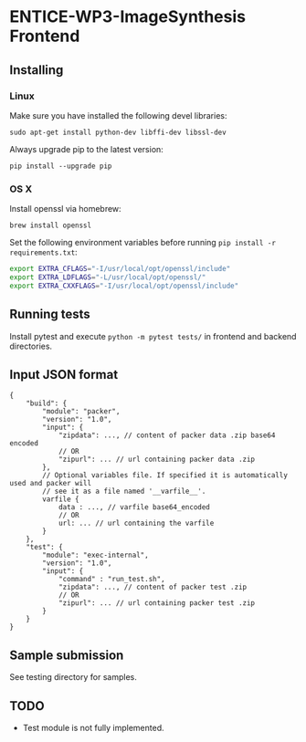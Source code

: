 ENTICE-WP3-ImageSynthesis Frontend
==================================

Installing
----------

### Linux ###

Make sure you have installed the following devel libraries:
```
sudo apt-get install python-dev libffi-dev libssl-dev
```

Always upgrade pip to the latest version:
```
pip install --upgrade pip
```

### OS X ###

Install openssl via homebrew:

```
brew install openssl
```

Set the following environment variables before running `pip install -r requirements.txt`:

```bash
export EXTRA_CFLAGS="-I/usr/local/opt/openssl/include"
export EXTRA_LDFLAGS="-L/usr/local/opt/openssl/"
export EXTRA_CXXFLAGS="-I/usr/local/opt/openssl/include"
```

Running tests
-------------

Install pytest and execute `python -m pytest tests/` in frontend and backend directories.


Input JSON format
-----------------

```
{
    "build": {
        "module": "packer",
        "version": "1.0",
        "input": {
            "zipdata": ..., // content of packer data .zip base64 encoded
            // OR
            "zipurl": ... // url containing packer data .zip
        },
        // Optional variables file. If specified it is automatically used and packer will
        // see it as a file named '__varfile__'.
        varfile {
            data : ..., // varfile base64_encoded
            // OR
            url: ... // url containing the varfile
        }
    },
    "test": {
        "module": "exec-internal",
        "version": "1.0",
        "input": {
            "command" : "run_test.sh",
            "zipdata": ..., // content of packer test .zip
            // OR
            "zipurl": ... // url containing packer test .zip
        }
    }
}
```

Sample submission
-----------------

See testing directory for samples.


TODO
----

* Test module is not fully implemented.